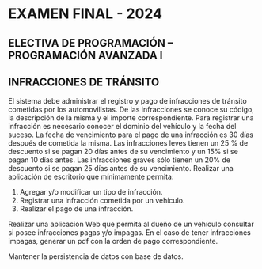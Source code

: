 # EXAMEN FINAL - 2024
## ELECTIVA DE PROGRAMACIÓN – PROGRAMACIÓN AVANZADA I
## INFRACCIONES DE TRÁNSITO

El sistema debe administrar el registro y pago de infracciones de tránsito cometidas por los 
automovilistas. De las infracciones se conoce su código, la descripción de la misma y el importe 
correspondiente. Para registrar una infracción es necesario conocer el dominio del vehículo y la 
fecha del suceso. La fecha de vencimiento para el pago de una infracción es 30 días después de 
cometida la misma. Las infracciones leves tienen un 25 % de descuento si se pagan 20 días antes 
de su vencimiento y un 15% si se pagan 10 días antes. Las infracciones graves sólo tienen un 20% 
de descuento si se pagan 25 días antes de su vencimiento. 
Realizar una aplicación de escritorio que mínimamente permita: 
1. Agregar y/o modificar un tipo de infracción. 
2. Registrar una infracción cometida por un vehículo. 
3. Realizar el pago de una infracción. 

Realizar una aplicación Web que permita al dueño de un vehículo consultar si posee infracciones 
pagas y/o impagas. En el caso de tener infracciones impagas, generar un pdf con la orden de 
pago correspondiente. 

Mantener la persistencia de datos con base de datos.
